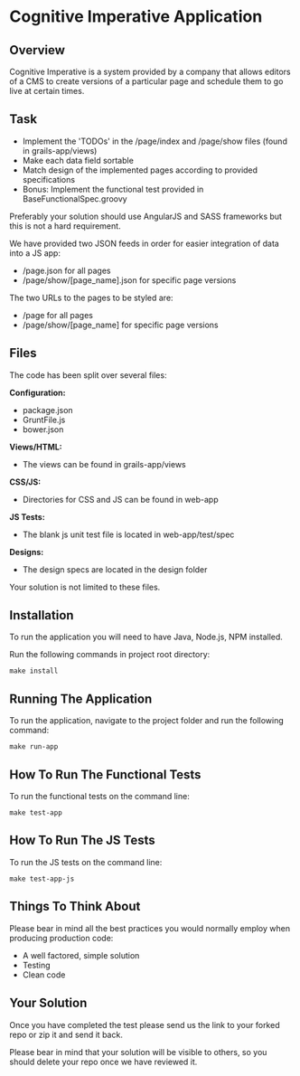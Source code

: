# Cognitive Imperative Application

## Overview

Cognitive Imperative is a system provided by a company that allows editors of a CMS to create versions of a
particular page and schedule them to go live at certain times.


## Task

* Implement the 'TODOs' in the /page/index and /page/show files (found in grails-app/views)
* Make each data field sortable
* Match design of the implemented pages according to provided specifications
* Bonus: Implement the functional test provided in BaseFunctionalSpec.groovy

Preferably your solution should use AngularJS and SASS frameworks but this is not a hard requirement.

We have provided two JSON feeds in order for easier integration of data into a JS app:
* /page.json for all pages
* /page/show/[page_name].json for specific page versions

The two URLs to the pages to be styled are:
* /page for all pages
* /page/show/[page_name] for specific page versions

## Files

The code has been split over several files:

**Configuration:**

* package.json
* GruntFile.js
* bower.json

**Views/HTML:**
* The views can be found in grails-app/views

**CSS/JS:**
* Directories for CSS and JS can be found in web-app

**JS Tests:**
* The blank js unit test file is located in web-app/test/spec

**Designs:**
* The design specs are located in the design folder

Your solution is not limited to these files.


## Installation

To run the application you will need to have Java, Node.js, NPM installed.

Run the following commands in project root directory:

````
make install
````

## Running The Application

To run the application, navigate to the project folder and run the following command:
````
make run-app
````

## How To Run The Functional Tests

To run the functional tests on the command line:
````
make test-app
````

## How To Run The JS Tests

To run the JS tests on the command line:
````
make test-app-js
````

## Things To Think About

Please bear in mind all the best practices you would normally employ when producing production code:

* A well factored, simple solution
* Testing
* Clean code

## Your Solution

Once you have completed the test please send us the link to your forked repo or zip it and send it back.

Please bear in mind that your solution will be visible to others, so you should delete your repo once we have reviewed it.
